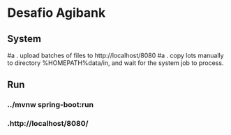 # Desafio Agibank

## System
#a . upload batches of files to http://localhost/8080
#a . copy lots manually to directory %HOMEPATH%data/in, and wait for the system job to process. 

## Run 
### ../mvnw spring-boot:run
### .http://localhost/8080/


